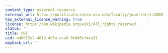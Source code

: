 ```yaml
---
content_type: external-resource
external_url: https://politicalscience.osu.edu/faculty/jmueller/is2000.pdf
has_external_license_warning: true
license: https://en.wikipedia.org/wiki/All_rights_reserved
status: ''
title: PDF
uid: e46d72e2-481d-4d5a-aca9-0c045cf4ca31
wayback_url: ''
---
```

